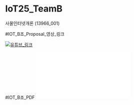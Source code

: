# IoT25_TeamB
사물인터넷개론 (13966_001)

#IOT_B조_Proposal_영상_링크

[![유튜브_링크](https://img.youtube.com/vi/0qXGm8eZc_Q/0.jpg)](https://www.youtube.com/watch?v=0qXGm8eZc_Q)

#IOT_B조_PDF
![발표_자료_PDF](IOT_Proposal.pdf)


